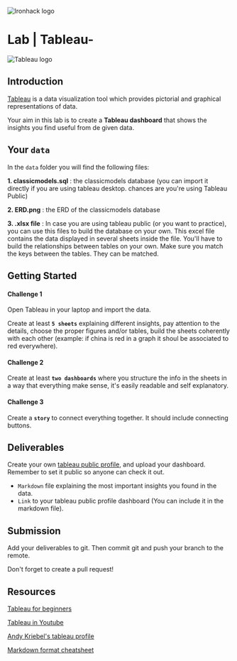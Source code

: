 ![Ironhack logo](https://i.imgur.com/1QgrNNw.png) 

# Lab | Tableau-
![Tableau logo](https://cdnl.tblsft.com/sites/default/files/pages/platform-3-800x5002x_1.jpg)

## Introduction

[Tableau](https://www.tableau.com/) is a data visualization tool which provides pictorial and graphical representations of data.

Your aim in this lab is to create a **Tableau dashboard** that shows the insights you find useful from de given data.

## Your `data`
In the `data` folder you will find the following files:

**1. classicmodels.sql** : the classicmodels database (you can import it directly if you are using tableau desktop. chances are you're using Tableau Public)

**2. ERD.png** : the ERD of the classicmodels database

**3. .xlsx file** : In case you are using tableau public (or you want to practice), you can use this files to build the database on your own. This excel file contains the data displayed in several sheets inside the file. You'll have to build the relationships between tables on your own. Make sure you match the keys between the tables. They can be matched.


## Getting Started


#### Challenge 1
Open Tableau in your laptop and import the data.

Create at least **`5 sheets`** explaining different insights, pay attention to the details, choose the proper figures and/or tables, build the sheets coherently with each other (example: if china is red in a graph it shoul be associated to red everywhere).

#### Challenge 2 
Create at least **`two dashboards`** where you structure the info in the sheets in a way that everything make sense, it's easily readable and self explanatory.

#### Challenge 3
Create a **`story`** to connect everything together. It should include connecting buttons.

## Deliverables

Create your own [tableau public profile](https://public.tableau.com/s/), and upload your dashboard. Remember to set it public so anyone can check it out.

+ `Markdown` file explaining the most important insights you found in the data.
+ `Link` to your tableau public profile dashboard (You can include it in the markdown file).

## Submission

Add your deliverables to git. Then commit git and push your branch to the remote.

Don't forget to create a pull request!

## Resources

[Tableau for beginners](https://help.tableau.com/current/guides/get-started-tutorial/es-es/get-started-tutorial-home.htm)

[Tableau in Youtube](https://www.youtube.com/c/tableausoftware/featured)

[Andy Kriebel's tableau profile](https://public.tableau.com/app/profile/andy.kriebel#!/)

[Markdown format cheatsheet](https://www.markdownguide.org/cheat-sheet)

